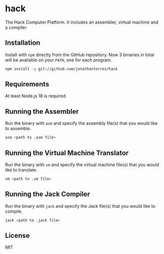 # hack

The Hack Computer Platform. It includes an assembler, virtual machine and a compiler.

## Installation

Install with `npm` directly from the GitHub repository. Now 3 binaries in total will be available on your `PATH`, one for each program.

```bash
npm install -g git://github.com/jonathantorres/hack
```

## Requirements

At least Node.js 18 is required.

## Running the Assembler

Run the binary with `asm` and specify the assembly file(s) that you would like to assemble.

```bash
asm <path to .asm file>
```

## Running the Virtual Machine Translator

Run the binary with `vm` and specify the virtual machine file(s) that you would like to translate.

```bash
vm <path to .vm file>
```

## Running the Jack Compiler

Run the binary with `jack` and specify the Jack file(s) that you would like to compile.

```bash
jack <path to .jack file>
```

## License

MIT
